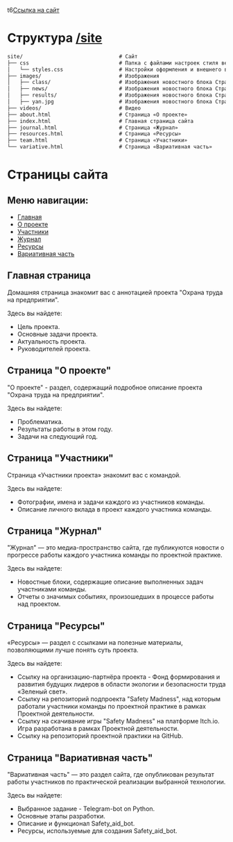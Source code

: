 t6[Ссылка на сайт](https://github.com/Yakyg/project_practice/blob/main/site/index.html)
# Структура [/site](https://github.com/Yakyg/project_practice/tree/main/site)
```markdown
site/                               # Сайт
├── css                             # Папка с файлами настроек стиля веб-страниц сайта
│   └── styles.css                  # Настройки оформления и внешнего вида веб-страниц сайта
├── images/                         # Изображения
│   ├── class/                      # Изображения новостного блока Страницы «Журнал»
│   ├── news/                       # Изображения новостного блока Страницы «Журнал»
│   ├── results/                    # Изображения новостного блока Страницы «Журнал»
│   ├── yan.jpg                     # Изображения новостного блока Страницы «Журнал»
├── videos/                         # Видео
├── about.html                      # Страница «О проекте»
├── index.html                      # Главная страница сайта
├── journal.html                    # Страница «Журнал»
├── resources.html                  # Страница «Ресурсы»
├── team.html                       # Страница «Участники»
└── variative.html                  # Страница «Вариативная часть»
```
# Страницы сайта

## Меню навигации:
- [Главная](https://github.com/Yakyg/project_practice/blob/main/site/index.html)
- [О проекте](https://github.com/Yakyg/project_practice/blob/main/site/about.html)
- [Участники](https://github.com/Yakyg/project_practice/blob/main/site/team.html)
- [Журнал](https://github.com/Yakyg/project_practice/blob/main/site/journal.html)
- [Ресурсы](https://github.com/Yakyg/project_practice/blob/main/site/resources.html)
- [Вариативная часть](https://github.com/Yakyg/project_practice/blob/main/site/variative.html)

## Главная страница
Домашняя страница знакомит вас с аннотацией проекта "Охрана труда на предприятии".

Здесь вы найдете:
-  Цель проекта.
-  Основные задачи проекта.
-  Актуальность проекта.
-  Руководителей проекта.

## Страница "О проекте"
"О проекте" - раздел, содержащий подробное описание проекта "Охрана труда на предприятии".

Здесь вы найдете:
- Проблематика.
- Результаты работы в этом году.
- Задачи на следующий год.

## Страница "Участники"
Страница «Участники проекта» знакомит вас с командой.

Здесь вы найдете:
- Фотографии, имена и задачи каждого из участников команды.
- Описание личного вклада в проект каждого участника команды.

## Страница "Журнал"
"Журнал" — это медиа-пространство сайта, где публикуются новости о прогрессе работы каждого участника команды по проектной практике.

Здесь вы найдете:
- Новостные блоки, содержащие описание выполненных задач участниками команды.
- Отчеты о значимых событиях, произошедших в процессе работы над проектом.

## Страница "Ресурсы"
«Ресурсы» — раздел с ссылками на полезные материалы, позволяющими лучше понять суть проекта.

Здесь вы найдете:
- Ссылку на организацию-партнёра проекта - Фонд формирования и развития будущих лидеров в области экологии и безопасности труда «Зеленый свет».
- Ссылку на репозиторий подпроекта "Safety Madness", над которым работали участники команды по проектной практике в рамках Проектной деятельности.
- Ссылку на скачивание игры "Safety Madness" на платформе Itch.io. Игра разработана в рамках Проектной деятельности.
- Ссылку на репозиторий проектной практики на GitHub.

## Страница "Вариативная часть"
"Вариативная часть" — это раздел сайта, где опубликован результат работы участников по практической реализации выбранной технологии.

Здесь вы найдете:
- Выбранное задание - Telegram-bot on Python.
- Основные этапы разработки.
- Описание и функционал Safety_aid_bot.
- Ресурсы, используемые для создания Safety_aid_bot.
